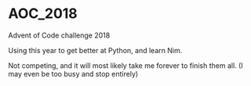 # AOC_2018
Advent of Code challenge 2018 

Using this year to get better at Python, and learn Nim.

Not competing, and it will most likely take me forever to finish them all. (I may even be too busy and stop entirely)
